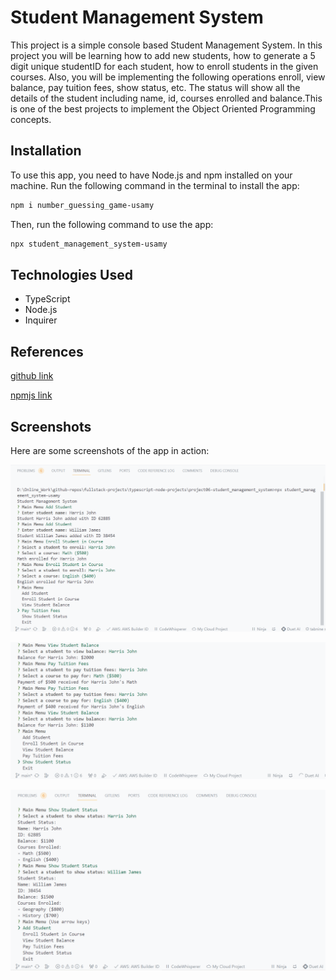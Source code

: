 # Student Management System

This project is a simple console based Student Management System. In this project you will be learning how to add new students, how to generate a 5 digit unique studentID for each student, how to enroll students in the given courses. Also, you will be implementing the following operations enroll, view balance, pay tuition fees, show status, etc. The status will show all the details of the student including name, id, courses enrolled and balance.This is one of the best projects to implement the Object Oriented Programming concepts.

## Installation

To use this app, you need to have Node.js and npm installed on your machine.
Run the following command in the terminal to install the app:

```bash
npm i number_guessing_game-usamy
```

Then, run the following command to use the app:

```bash
npx student_management_system-usamy
```

## Technologies Used

- TypeScript
- Node.js
- Inquirer

## References

[github link](https://github.com/usamyismy7/typescript-node-projects/tree/main/project06-student_management_system)

[npmjs link](https://npmjs.com/package/student_management_system-usamy)

## Screenshots

Here are some screenshots of the app in action:

![image 1](https://raw.githubusercontent.com/usamyismy7/typescript-node-projects/main/project06-student_management_system/assets/image.png)

![image 2](https://raw.githubusercontent.com/usamyismy7/typescript-node-projects/main/project06-student_management_system/assets/image-1.png)

![image 3](https://raw.githubusercontent.com/usamyismy7/typescript-node-projects/main/project06-student_management_system/assets/image-2.png)

